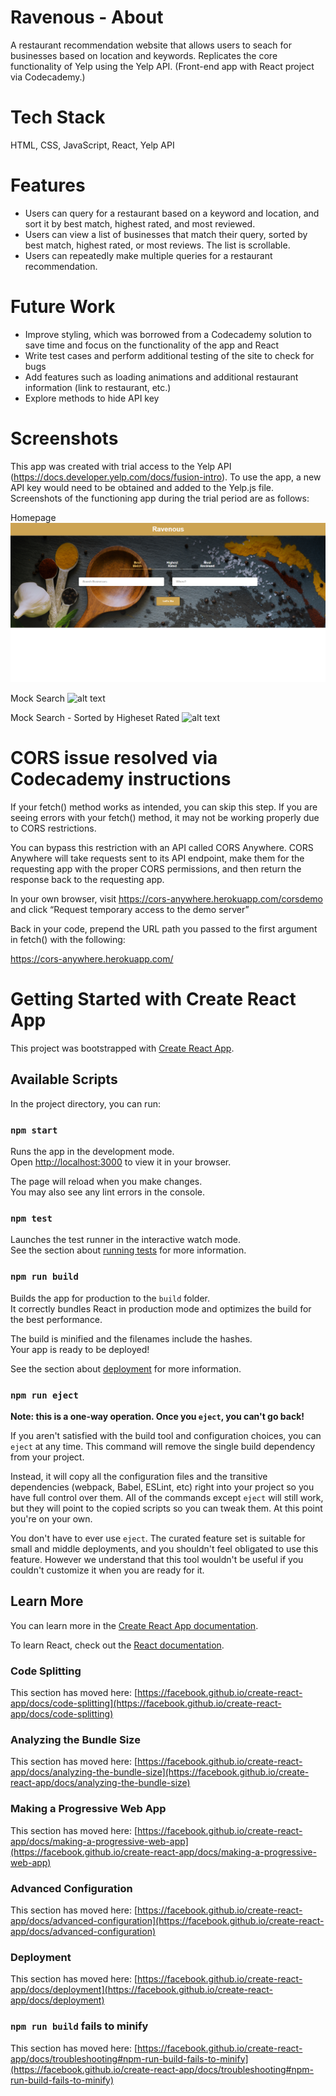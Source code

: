 # Ravenous - About

A restaurant recommendation website that allows users to seach for businesses based on location and keywords. Replicates the core functionality of Yelp using the Yelp API. (Front-end app with React project via Codecademy.)

# Tech Stack

HTML, CSS, JavaScript, React, Yelp API

# Features

- Users can query for a restaurant based on a keyword and location, and sort it by best match, highest rated, and most reviewed.
- Users can view a list of businesses that match their query, sorted by best match, highest rated, or most reviews. The list is scrollable.
- Users can repeatedly make multiple queries for a restaurant recommendation.

# Future Work

- Improve styling, which was borrowed from a Codecademy solution to save time and focus on the functionality of the app and React
- Write test cases and perform additional testing of the site to check for bugs
- Add features such as loading animations and additional restaurant information (link to restaurant, etc.)
- Explore methods to hide API key

# Screenshots

This app was created with trial access to the Yelp API (https://docs.developer.yelp.com/docs/fusion-intro). To use the app, a new API key would need to be obtained and added to the Yelp.js file. Screenshots of the functioning app during the trial period are as follows:

Homepage
![alt text](image.png)

Mock Search
![alt text](image-4.png)

Mock Search - Sorted by Higheset Rated
![alt text](image-5.png)

# CORS issue resolved via Codecademy instructions

If your fetch() method works as intended, you can skip this step. If you are seeing errors with your fetch() method, it may not be working properly due to CORS restrictions.

You can bypass this restriction with an API called CORS Anywhere. CORS Anywhere will take requests sent to its API endpoint, make them for the requesting app with the proper CORS permissions, and then return the response back to the requesting app.

In your own browser, visit https://cors-anywhere.herokuapp.com/corsdemo and click “Request temporary access to the demo server”

Back in your code, prepend the URL path you passed to the first argument in fetch() with the following:

https://cors-anywhere.herokuapp.com/

# Getting Started with Create React App

This project was bootstrapped with [Create React App](https://github.com/facebook/create-react-app).

## Available Scripts

In the project directory, you can run:

### `npm start`

Runs the app in the development mode.\
Open [http://localhost:3000](http://localhost:3000) to view it in your browser.

The page will reload when you make changes.\
You may also see any lint errors in the console.

### `npm test`

Launches the test runner in the interactive watch mode.\
See the section about [running tests](https://facebook.github.io/create-react-app/docs/running-tests) for more information.

### `npm run build`

Builds the app for production to the `build` folder.\
It correctly bundles React in production mode and optimizes the build for the best performance.

The build is minified and the filenames include the hashes.\
Your app is ready to be deployed!

See the section about [deployment](https://facebook.github.io/create-react-app/docs/deployment) for more information.

### `npm run eject`

**Note: this is a one-way operation. Once you `eject`, you can't go back!**

If you aren't satisfied with the build tool and configuration choices, you can `eject` at any time. This command will remove the single build dependency from your project.

Instead, it will copy all the configuration files and the transitive dependencies (webpack, Babel, ESLint, etc) right into your project so you have full control over them. All of the commands except `eject` will still work, but they will point to the copied scripts so you can tweak them. At this point you're on your own.

You don't have to ever use `eject`. The curated feature set is suitable for small and middle deployments, and you shouldn't feel obligated to use this feature. However we understand that this tool wouldn't be useful if you couldn't customize it when you are ready for it.

## Learn More

You can learn more in the [Create React App documentation](https://facebook.github.io/create-react-app/docs/getting-started).

To learn React, check out the [React documentation](https://reactjs.org/).

### Code Splitting

This section has moved here: [https://facebook.github.io/create-react-app/docs/code-splitting](https://facebook.github.io/create-react-app/docs/code-splitting)

### Analyzing the Bundle Size

This section has moved here: [https://facebook.github.io/create-react-app/docs/analyzing-the-bundle-size](https://facebook.github.io/create-react-app/docs/analyzing-the-bundle-size)

### Making a Progressive Web App

This section has moved here: [https://facebook.github.io/create-react-app/docs/making-a-progressive-web-app](https://facebook.github.io/create-react-app/docs/making-a-progressive-web-app)

### Advanced Configuration

This section has moved here: [https://facebook.github.io/create-react-app/docs/advanced-configuration](https://facebook.github.io/create-react-app/docs/advanced-configuration)

### Deployment

This section has moved here: [https://facebook.github.io/create-react-app/docs/deployment](https://facebook.github.io/create-react-app/docs/deployment)

### `npm run build` fails to minify

This section has moved here: [https://facebook.github.io/create-react-app/docs/troubleshooting#npm-run-build-fails-to-minify](https://facebook.github.io/create-react-app/docs/troubleshooting#npm-run-build-fails-to-minify)

